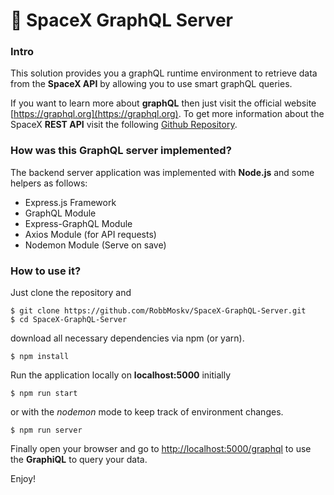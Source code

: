 # :rocket: SpaceX GraphQL Server
  
### Intro
  
This solution provides you a graphQL runtime environment to retrieve data from the **SpaceX API** by allowing you to use smart graphQL queries.  
  
If you want to learn more about **graphQL** then just visit the official website [https://graphql.org](https://graphql.org). To get more information about the SpaceX **REST API** visit the following [Github Repository](https://github.com/r-spacex/SpaceX-API).

### How was this GraphQL server implemented?

The backend server application was implemented with **Node.js** and some helpers as follows:  

- Express.js Framework 
- GraphQL Module
- Express-GraphQL Module
- Axios Module (for API requests)
- Nodemon Module (Serve on save)

### How to use it?  
  
Just clone the repository and
```
$ git clone https://github.com/RobbMoskv/SpaceX-GraphQL-Server.git
$ cd SpaceX-GraphQL-Server
```

download all necessary dependencies via npm (or yarn).
```
$ npm install
```

Run the application locally on **localhost:5000** initially
```
$ npm run start
```

or with the _nodemon_ mode to keep track of environment changes.
```
$ npm run server
```

Finally open your browser and go to [http://localhost:5000/graphql](http://localhost:5000/graphql) to use the **GraphiQL** to query your data.
  

Enjoy!